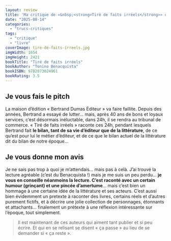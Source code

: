 ```yaml
---
layout: review
title: 'Ma critique de «&nbsp;<strong>Tiré de faits irréels</strong>» de <em>Tonino Benacquista</em>'
date: "2025-08-14"
categories: 
  - "trucs-critiques"
tags: 
  - "critique"
  - "livre"
coverImage: tire-de-faits-irreels.jpg
imgWidth: 1654
imgHeight: 2421
bookTitle: "Tiré de faits irréels"
bookAuthor: "Tonino Benacquista"
bookISBN: 9782073024961                
bookRating: 3.5
---
```


<h2>Je vous fais le pitch</h2>
<p>La maison d’édition «&nbsp;Bertrand Dumas Éditeur&nbsp;» va faire faillite. Depuis des années, Bertrand a essayé de lutter… mais, après 40&nbsp;ans de bons et loyaux services, c’est désormais inéluctable, dans 24h, il se rendra au tribunal de commerce. «&nbsp;Tiré de faits irréels&nbsp;» raconte ces 24h, pendant lesquels Bertrand fait <strong>le bilan, tant de sa vie d’éditeur que de la littérature</strong>, de ce qu’est pour lui le métier d’éditeur, et de ce que le bilan actuel de la littérature dit du bilan de notre époque…</p>

<h2>Je vous donne mon avis</h2>
<p>Je ne sais pas trop à quoi je m’attendais… mais pas à celà. J’ai trouvé la lecture agréable (c’est du Benacquista&nbsp;!) mais je me suis un peu perdu… <strong>je vous en conseille néanmoins la lecture. C’est raconté avec un certain humour (grinçant) et une pincée d’amertume</mark></strong>… mais c’est bien un hommage à une certaine idée de la littérature et ses acteurs. C’est aussi bien évidemment un pretexte à raconter des livres, certains réels et d’autres purement fictifs, et à décrire une jolie collection de personnages, étonnants et attachants… finalement un prétexte à une réflexion intéressante sur l’époque, tout simplement.</p>

<blockquote class="citation">
  <p>Il est maintenant de ces auteurs qui aiment tant publier et si peu écrire. Et qui en se relisant se disent «&nbsp;ça passe&nbsp;» au lieu de se demander si «&nbsp;ça reste&nbsp;».</p>
</blockquote>
